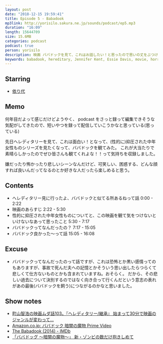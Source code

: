 ```yaml
---
layout: post
date: "2018-12-15 19:59:41"
title: Episode 5 - Babadook
mp3link: http://yorisilo.sakura.ne.jp/sounds/podcast/ep5.mp3
duration: "16:09"
length: 15644709
size: 15.6MB
categories: podcast
podcast: true
person: yorisilo
description: 映画 ババドックを見て、これはお話したい！と思ったので思いの丈をぶつけています。ネタバレしまくりです。
keywords: babadook, hereditary, Jennifer Kent, Essie Davis, movie, horror
---
```


## Starring
- [依り代](http://twitter.com/yorisilo)

## Memo
何年目だよって感じだけどようやく、 podcast をさっと録って編集できそうな気配がしてきたので、短いやつを録って配信していこうかなと思っている(思っている)

先日へレディタリーを見て、これは面白い！となって、(性的に)抑圧された中年女性ものシリーズを見たくなって、ババドックを観てみた。
これが大当たりで素晴らしかったのでぜひ皆さんも観てくれよな！！って気持ちを収録しました。

嫌だったり怖かったり悲しいシーンなんだけど、可笑しい、困惑する、どんな顔すれば良いんだってなるのとか好きな人だったら楽しめると思う。

## Contents
* へレディタリー見に行ったよ、ババドックと似てる所あるねって話 0:00 - 2:22
* 映画のあらすじ 2:22 - 5:30
* 性的に抑圧された中年女性ものについてと、この映画を観て気をつけないといけないなあって思ったこと 5:30 - 7:17
* ババドックってなんだったの？ 7:17 - 15:05
* ババドック良かった〜って話 15:05 - 16:08

## Excuse
* ババドックってなんだったのって話ですが、これは恐怖とか黒い感情ってのもありますが、事故で死んだ夫への記憶とかそういう思い出したらつらくて悲しくて仕方ないものとかも含まれていますね。おそらく。
だから、その悲しい過去について決別するのではなく向き合って行くんだという意志の表れがあの最後(ババドックを飼う)につながるのかなと思いました。

## Show notes
* [町山智浩の映画ムダ話103。『ヘレディタリー/継承』 始まって30分で映画のジャンルが変わって...](https://tomomachi.stores.jp/items/5c10b7f32a286210cc184485)
* [Amazon.co.jp: ババドック 暗闇の魔物 Prime Video](https://www.amazon.co.jp/%E3%83%90%E3%83%90%E3%83%89%E3%83%83%E3%82%AF-%E6%9A%97%E9%97%87%E3%81%AE%E9%AD%94%E7%89%A9-%E3%82%A8%E3%82%B7%E3%83%BC%E3%83%BB%E3%83%87%E3%82%A4%E3%83%B4%E3%82%A3%E3%82%B9/dp/B07KPS674F/ref=sr_1_1?s=instant-video&ie=UTF8&qid=1544888622&sr=1-1&keywords=%E3%83%90%E3%83%90%E3%83%89%E3%83%83%E3%82%B0)
* [The Babadook (2014) - IMDb](https://www.imdb.com/title/tt2321549/?ref_=fn_al_tt_1)
* [「ババドッグ ～暗闇の魔物～」 新・ゾンビの数だけ抱きしめて](http://zombienokazudakedakishimete.com/2015/10/09/%e3%80%8c%e3%83%90%e3%83%90%e3%83%89%e3%83%83%e3%82%b0-%ef%bd%9e%e6%9a%97%e9%97%87%e3%81%ae%e9%ad%94%e7%89%a9%ef%bd%9e%e3%80%8d/)
